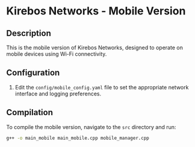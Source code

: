 # Kirebos Networks - Mobile Version

## Description
This is the mobile version of Kirebos Networks, designed to operate on mobile devices using Wi-Fi connectivity.

## Configuration
1. Edit the `config/mobile_config.yaml` file to set the appropriate network interface and logging preferences.

## Compilation
To compile the mobile version, navigate to the `src` directory and run:
```bash
g++ -o main_mobile main_mobile.cpp mobile_manager.cpp
